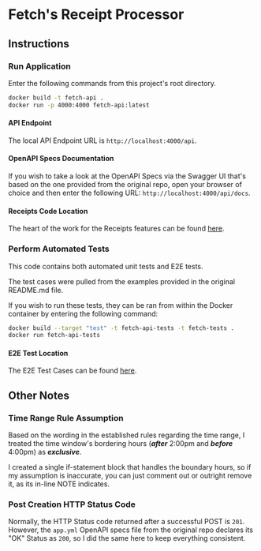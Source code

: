 # Fetch's Receipt Processor

## Instructions

### Run Application

Enter the following commands from this project's root directory.

```sh
docker build -t fetch-api .
docker run -p 4000:4000 fetch-api:latest
```

#### API Endpoint

The local API Endpoint URL is `http://localhost:4000/api`.

#### OpenAPI Specs Documentation

If you wish to take a look at the OpenAPI Specs via the Swagger UI that's based
on the one provided from the original repo, open your browser of choice and then
enter the following URL: `http://localhost:4000/api/docs`.

#### Receipts Code Location

The heart of the work for the Receipts features can be found [here](./src/receipts/).

### Perform Automated Tests

This code contains both automated unit tests and E2E tests.

The test cases were pulled from the examples provided in the original README.md
file.

If you wish to run these tests, they can be ran from within the Docker container
by entering the following command:

```sh
docker build --target "test" -t fetch-api-tests -t fetch-tests .
docker run fetch-api-tests
```

#### E2E Test Location

The E2E Test Cases can be found [here](./e2e/src/server/receipts.spec.ts).

## Other Notes

### Time Range Rule Assumption

Based on the wording in the established rules regarding the time range, I treated
the time window's bordering hours (***after*** 2:00pm and ***before*** 4:00pm)
as ***exclusive***.

I created a single if-statement block that handles the boundary hours, so if my
assumption is inaccurate, you can just comment out or outright remove it, as
its in-line NOTE indicates.

### Post Creation HTTP Status Code

Normally, the HTTP Status code returned after a successful POST is `201`. However,
the `app.yml` OpenAPI specs file from the original repo declares its "OK" Status
as `200`, so I did the same here to keep everything consistent.
